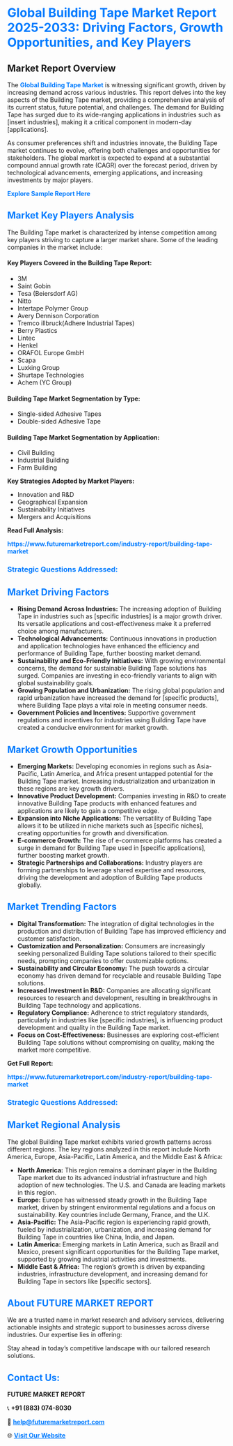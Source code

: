 <h1 style="color: #007BFF;">Global Building Tape Market Report 2025-2033: Driving Factors, Growth Opportunities, and Key Players</h1>

<section id="overview">
<h2>Market Report Overview</h2>
<p>The <a href="https://www.futuremarketreport.com/industry-report/building-tape-market" style="color: #007BFF; text-decoration: none;"><strong>Global Building Tape Market</strong></a> is witnessing significant growth, driven by increasing demand across various industries. This report delves into the key aspects of the Building Tape market, providing a comprehensive analysis of its current status, future potential, and challenges. The demand for Building Tape has surged due to its wide-ranging applications in industries such as [insert industries], making it a critical component in modern-day [applications].</p>
<p>As consumer preferences shift and industries innovate, the Building Tape market continues to evolve, offering both challenges and opportunities for stakeholders. The global market is expected to expand at a substantial compound annual growth rate (CAGR) over the forecast period, driven by technological advancements, emerging applications, and increasing investments by major players.</p>
</section>

<section id="overview">
<p><a href="https://www.futuremarketreport.com/request-sample/reportId=114470" style="color: #007BFF; text-decoration: none;"><strong>Explore Sample Report Here</strong></a></p>
</section>

<section id="key-players">
<h2 style="color: #007BFF;">Market Key Players Analysis</h2>
<p>The Building Tape market is characterized by intense competition among key players striving to capture a larger market share. Some of the leading companies in the market include:</p>
<h4>Key Players Covered in the Building Tape Report:</h4>
<ul><li>3M</li><li>Saint Gobin</li><li>Tesa (Beiersdorf AG)</li><li>Nitto</li><li>Intertape Polymer Group</li><li>Avery Dennison Corporation</li><li>Tremco illbruck(Adhere Industrial Tapes)</li><li>Berry Plastics</li><li>Lintec</li><li>Henkel</li><li>ORAFOL Europe GmbH</li><li>Scapa</li><li>Luxking Group</li><li>Shurtape Technologies</li><li>Achem (YC Group)</li></ul>
<h4>Building Tape Market Segmentation by Type:</h4>
<ul><li>Single-sided Adhesive Tapes</li><li>Double-sided Adhesive Tape</li></ul>

<h4>Building Tape Market Segmentation by Application:</h4>
<ul><li>Civil Building</li><li>Industrial Building</li><li>Farm Building</li></ul>
<p><strong>Key Strategies Adopted by Market Players:</strong></p>
<ul>
<li>Innovation and R&D</li>
<li>Geographical Expansion</li>
<li>Sustainability Initiatives</li>
<li>Mergers and Acquisitions</li>
</ul>
</section>

<section>
<p><strong>Read Full Analysis: </strong></p><a href="https://www.futuremarketreport.com/industry-report/building-tape-market" style="color: #007BFF; text-decoration: none;"><strong>https://www.futuremarketreport.com/industry-report/building-tape-market</strong></a>
<h3 style="color: #007BFF;">Strategic Questions Addressed:</h3>
</section>

<section id="driving-factors">
<h2 style="color: #007BFF;">Market Driving Factors</h2>
<ul>
<li><strong>Rising Demand Across Industries:</strong> The increasing adoption of Building Tape in industries such as [specific industries] is a major growth driver. Its versatile applications and cost-effectiveness make it a preferred choice among manufacturers.</li>
<li><strong>Technological Advancements:</strong> Continuous innovations in production and application technologies have enhanced the efficiency and performance of Building Tape, further boosting market demand.</li>
<li><strong>Sustainability and Eco-Friendly Initiatives:</strong> With growing environmental concerns, the demand for sustainable Building Tape solutions has surged. Companies are investing in eco-friendly variants to align with global sustainability goals.</li>
<li><strong>Growing Population and Urbanization:</strong> The rising global population and rapid urbanization have increased the demand for [specific products], where Building Tape plays a vital role in meeting consumer needs.</li>
<li><strong>Government Policies and Incentives:</strong> Supportive government regulations and incentives for industries using Building Tape have created a conducive environment for market growth.</li>
</ul>
</section>

<section id="growth-opportunities">
<h2 style="color: #007BFF;">Market Growth Opportunities</h2>
<ul>
<li><strong>Emerging Markets:</strong> Developing economies in regions such as Asia-Pacific, Latin America, and Africa present untapped potential for the Building Tape market. Increasing industrialization and urbanization in these regions are key growth drivers.</li>
<li><strong>Innovative Product Development:</strong> Companies investing in R&D to create innovative Building Tape products with enhanced features and applications are likely to gain a competitive edge.</li>
<li><strong>Expansion into Niche Applications:</strong> The versatility of Building Tape allows it to be utilized in niche markets such as [specific niches], creating opportunities for growth and diversification.</li>
<li><strong>E-commerce Growth:</strong> The rise of e-commerce platforms has created a surge in demand for Building Tape used in [specific applications], further boosting market growth.</li>
<li><strong>Strategic Partnerships and Collaborations:</strong> Industry players are forming partnerships to leverage shared expertise and resources, driving the development and adoption of Building Tape products globally.</li>
</ul>
</section>

<section id="trending-factors">
<h2 style="color: #007BFF;">Market Trending Factors</h2>
<ul>
<li><strong>Digital Transformation:</strong> The integration of digital technologies in the production and distribution of Building Tape has improved efficiency and customer satisfaction.</li>
<li><strong>Customization and Personalization:</strong> Consumers are increasingly seeking personalized Building Tape solutions tailored to their specific needs, prompting companies to offer customizable options.</li>
<li><strong>Sustainability and Circular Economy:</strong> The push towards a circular economy has driven demand for recyclable and reusable Building Tape solutions.</li>
<li><strong>Increased Investment in R&D:</strong> Companies are allocating significant resources to research and development, resulting in breakthroughs in Building Tape technology and applications.</li>
<li><strong>Regulatory Compliance:</strong> Adherence to strict regulatory standards, particularly in industries like [specific industries], is influencing product development and quality in the Building Tape market.</li>
<li><strong>Focus on Cost-Effectiveness:</strong> Businesses are exploring cost-efficient Building Tape solutions without compromising on quality, making the market more competitive.</li>
</ul>
</section>

<section>
<p><strong>Get Full Report: </strong></p><a href="https://www.futuremarketreport.com/industry-report/building-tape-market" style="color: #007BFF; text-decoration: none;"><strong>https://www.futuremarketreport.com/industry-report/building-tape-market</strong></a>
<h3 style="color: #007BFF;">Strategic Questions Addressed:</h3>
</section>


<section id="regional-analysis">
<h2 style="color: #007BFF;">Market Regional Analysis</h2>
<p>The global Building Tape market exhibits varied growth patterns across different regions. The key regions analyzed in this report include North America, Europe, Asia-Pacific, Latin America, and the Middle East & Africa:</p>
<ul>
<li><strong>North America:</strong> This region remains a dominant player in the Building Tape market due to its advanced industrial infrastructure and high adoption of new technologies. The U.S. and Canada are leading markets in this region.</li>
<li><strong>Europe:</strong> Europe has witnessed steady growth in the Building Tape market, driven by stringent environmental regulations and a focus on sustainability. Key countries include Germany, France, and the U.K.</li>
<li><strong>Asia-Pacific:</strong> The Asia-Pacific region is experiencing rapid growth, fueled by industrialization, urbanization, and increasing demand for Building Tape in countries like China, India, and Japan.</li>
<li><strong>Latin America:</strong> Emerging markets in Latin America, such as Brazil and Mexico, present significant opportunities for the Building Tape market, supported by growing industrial activities and investments.</li>
<li><strong>Middle East & Africa:</strong> The region’s growth is driven by expanding industries, infrastructure development, and increasing demand for Building Tape in sectors like [specific sectors].</li>
</ul>
</section>

<footer>
<h2 style="color: #007BFF;">About FUTURE MARKET REPORT</h2>
<p>We are a trusted name in market research and advisory services, delivering actionable insights and strategic support to businesses across diverse industries. Our expertise lies in offering:</p>

<p>Stay ahead in today’s competitive landscape with our tailored research solutions.</p>

<h2 style="color: #007BFF;">Contact Us:</h2>
<p><strong>FUTURE MARKET REPORT</strong></p>
<p>📞 <strong>+91 (883) 074-8030</strong></p>
<p>📧 <strong><a href="mailto:help@futuremarketreport.com" style="color: #007BFF;">help@futuremarketreport.com</a></strong></p>
<p>🌐 <strong><a href="https://www.futuremarketreport.com/" style="color: #007BFF;">Visit Our Website</a></strong></p>
</footer>